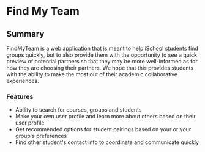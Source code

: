 # Find My Team

## Summary
FindMyTeam is a web application that is meant to help iSchool students find groups quickly, but to also provide them with the opportunity to see a quick preview of potential partners so that they may be more well-informed as for how they are choosing their partners. We hope that this provides students with the ability to make the most out of their academic collaborative experiences.

### Features
- Ability to search for courses, groups and students
- Make your own user profile and learn more about others based on their user profile
- Get recommended options for student pairings based on your or your group's preferences
- Find other student's contact info to coordinate and communicate quickly

### 
